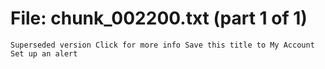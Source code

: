 ﻿# File: chunk_002200.txt (part 1 of 1)
```
Superseded version Click for more info Save this title to My Account Set up an alert
```

